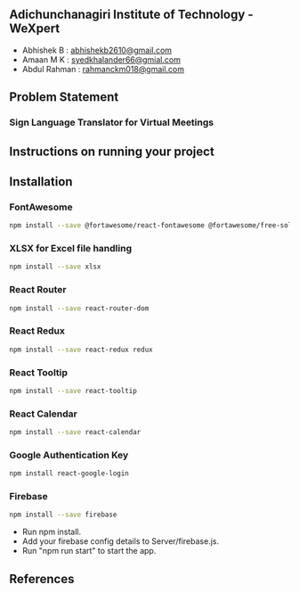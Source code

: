 ## Adichunchanagiri Institute of Technology - WeXpert
- Abhishek B : abhishekb2610@gmail.com
- Amaan M K : syedkhalander66@gmial.com
- Abdul Rahman : rahmanckm018@gmail.com

## Problem Statement
### Sign Language Translator for Virtual Meetings

## Instructions on running your project
## Installation 
<!-- install dependencies -->
### FontAwesome
```bash
npm install --save @fortawesome/react-fontawesome @fortawesome/free-solid-svg-icons
```

### XLSX for Excel file handling
```bash
npm install --save xlsx
```

### React Router
```bash
npm install --save react-router-dom
```

### React Redux
```bash
npm install --save react-redux redux
```

### React Tooltip
```bash
npm install --save react-tooltip
```

### React Calendar
```bash
npm install --save react-calendar
```
### Google Authentication Key
```bash
npm install react-google-login
```

### Firebase
```bash
npm install --save firebase
```

<!-- run below commands -->
- Run npm install.
- Add your firebase config details to Server/firebase.js.
- Run "npm run start" to start the app.

## References
